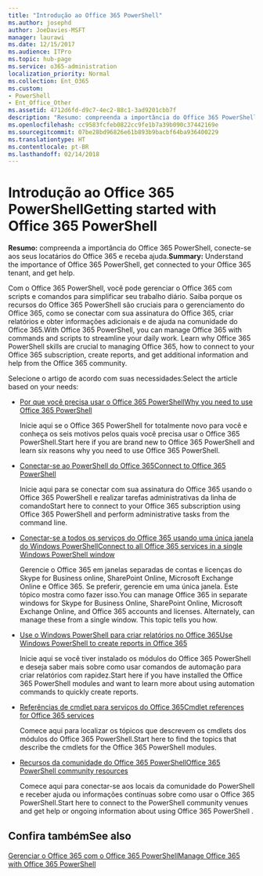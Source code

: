 ```yaml
---
title: "Introdução ao Office 365 PowerShell"
ms.author: josephd
author: JoeDavies-MSFT
manager: laurawi
ms.date: 12/15/2017
ms.audience: ITPro
ms.topic: hub-page
ms.service: o365-administration
localization_priority: Normal
ms.collection: Ent_O365
ms.custom:
- PowerShell
- Ent_Office_Other
ms.assetid: 4712d6fd-d9c7-4ec2-88c1-3ad9201cbb7f
description: "Resumo: compreenda a importância do Office 365 PowerShell, conecte-se aos seus locatários do Office 365 e receba ajuda."
ms.openlocfilehash: cc9583fcfeb0822cc9fe1b7a39b090c37442169e
ms.sourcegitcommit: 07be28bd96826e61b893b9bacbf64ba936400229
ms.translationtype: HT
ms.contentlocale: pt-BR
ms.lasthandoff: 02/14/2018
---
```

# <a name="getting-started-with-office-365-powershell"></a><span data-ttu-id="779f6-103">Introdução ao Office 365 PowerShell</span><span class="sxs-lookup"><span data-stu-id="779f6-103">Getting started with Office 365 PowerShell</span></span>

 <span data-ttu-id="779f6-104">**Resumo:** compreenda a importância do Office 365 PowerShell, conecte-se aos seus locatários do Office 365 e receba ajuda.</span><span class="sxs-lookup"><span data-stu-id="779f6-104">**Summary:** Understand the importance of Office 365 PowerShell, get connected to your Office 365 tenant, and get help.</span></span>
  
<span data-ttu-id="779f6-p101">Com o Office 365 PowerShell, você pode gerenciar o Office 365 com scripts e comandos para simplificar seu trabalho diário. Saiba porque os recursos do Office 365 PowerShell são cruciais para o gerenciamento do Office 365, como se conectar com sua assinatura do Office 365, criar relatórios e obter informações adicionais e de ajuda na comunidade do Office 365.</span><span class="sxs-lookup"><span data-stu-id="779f6-p101">With Office 365 PowerShell, you can manage Office 365 with commands and scripts to streamline your daily work. Learn why Office 365 PowerShell skills are crucial to managing Office 365, how to connect to your Office 365 subscription, create reports, and get additional information and help from the Office 365 community.</span></span>
  
<span data-ttu-id="779f6-107">Selecione o artigo de acordo com suas necessidades:</span><span class="sxs-lookup"><span data-stu-id="779f6-107">Select the article based on your needs:</span></span>
  
- [<span data-ttu-id="779f6-108">Por que você precisa usar o Office 365 PowerShell</span><span class="sxs-lookup"><span data-stu-id="779f6-108">Why you need to use Office 365 PowerShell</span></span>](why-you-need-to-use-office-365-powershell.md)
    
    <span data-ttu-id="779f6-109">Inicie aqui se o Office 365 PowerShell for totalmente novo para você e conheça os seis motivos pelos quais você precisa usar o Office 365 PowerShell.</span><span class="sxs-lookup"><span data-stu-id="779f6-109">Start here if you are brand new to Office 365 PowerShell and learn six reasons why you need to use Office 365 PowerShell.</span></span> 
    
- [<span data-ttu-id="779f6-110">Conectar-se ao PowerShell do Office 365</span><span class="sxs-lookup"><span data-stu-id="779f6-110">Connect to Office 365 PowerShell</span></span>](connect-to-office-365-powershell.md)
    
    <span data-ttu-id="779f6-111">Inicie aqui para se conectar com sua assinatura do Office 365 usando o Office 365 PowerShell e realizar tarefas administrativas da linha de comando</span><span class="sxs-lookup"><span data-stu-id="779f6-111">Start here to connect to your Office 365 subscription using Office 365 PowerShell and perform administrative tasks from the command line.</span></span>
    
- [<span data-ttu-id="779f6-112">Conectar-se a todos os serviços do Office 365 usando uma única janela do Windows PowerShell</span><span class="sxs-lookup"><span data-stu-id="779f6-112">Connect to all Office 365 services in a single Windows PowerShell window</span></span>](connect-to-all-office-365-services-in-a-single-windows-powershell-window.md)
    
    <span data-ttu-id="779f6-p102">Gerencie o Office 365 em janelas separadas de contas e licenças do Skype for Business online, SharePoint Online, Microsoft Exchange Online e Office 365. Se preferir, gerencie em uma única janela. Este tópico mostra como fazer isso.</span><span class="sxs-lookup"><span data-stu-id="779f6-p102">You can manage Office 365 in separate windows for Skype for Business Online, SharePoint Online, Microsoft Exchange Online, and Office 365 accounts and licenses. Alternately, can manage these from a single window. This topic tells you how.</span></span>
    
- [<span data-ttu-id="779f6-116">Use o Windows PowerShell para criar relatórios no Office 365</span><span class="sxs-lookup"><span data-stu-id="779f6-116">Use Windows PowerShell to create reports in Office 365</span></span>](use-windows-powershell-to-create-reports-in-office-365.md)
    
    <span data-ttu-id="779f6-117">Inicie aqui se você tiver instalado os módulos do Office 365 PowerShell e deseja saber mais sobre como usar comandos de automação para criar relatórios com rapidez.</span><span class="sxs-lookup"><span data-stu-id="779f6-117">Start here if you have installed the Office 365 PowerShell modules and want to learn more about using automation commands to quickly create reports.</span></span> 
    
- [<span data-ttu-id="779f6-118">Referências de cmdlet para serviços do Office 365</span><span class="sxs-lookup"><span data-stu-id="779f6-118">Cmdlet references for Office 365 services</span></span>](cmdlet-references-for-office-365-services.md)
    
    <span data-ttu-id="779f6-119">Comece aqui para localizar os tópicos que descrevem os cmdlets dos módulos do Office 365 PowerShell.</span><span class="sxs-lookup"><span data-stu-id="779f6-119">Start here to find the topics that describe the cmdlets for the Office 365 PowerShell modules.</span></span>
    
- [<span data-ttu-id="779f6-120">Recursos da comunidade do Office 365 PowerShell</span><span class="sxs-lookup"><span data-stu-id="779f6-120">Office 365 PowerShell community resources</span></span>](office-365-powershell-community-resources.md)
    
    <span data-ttu-id="779f6-121">Comece aqui para conectar-se aos locais da comunidade do PowerShell e receber ajuda ou informações contínuas sobre como usar o Office 365 PowerShell.</span><span class="sxs-lookup"><span data-stu-id="779f6-121">Start here to connect to the PowerShell community venues and get help or ongoing information about using Office 365 PowerShell .</span></span>
    
## <a name="see-also"></a><span data-ttu-id="779f6-122">Confira também</span><span class="sxs-lookup"><span data-stu-id="779f6-122">See also</span></span>

#### 

[<span data-ttu-id="779f6-123">Gerenciar o Office 365 com o Office 365 PowerShell</span><span class="sxs-lookup"><span data-stu-id="779f6-123">Manage Office 365 with Office 365 PowerShell</span></span>](manage-office-365-with-office-365-powershell.md)

